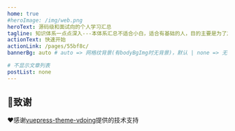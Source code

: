 ```yaml
---
home: true
#heroImage: /img/web.png
heroText: 源码级和面试向的个人学习汇总
tagline: 知识体系一点点深入---本体系汇总不适合小白，适合有基础的人，目的主要是为了加深学习和面试
actionText: 快速开始
actionLink: /pages/55bf8c/
bannerBg: auto # auto => 网格纹背景(有bodyBgImg时无背景)，默认 | none => 无 | '大图地址' | background: 自定义背景样式       提示：如发现文本颜色不适应你的背景时可以到palette.styl修改$bannerTextColor变量

# 不显示文章列表
postList: none
---
```


## 🎁致谢

❤️感谢[vuepress-theme-vdoing](https://github.com/xugaoyi/vuepress-theme-vdoing)提供的技术支持
